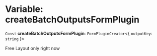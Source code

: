 # Variable: createBatchOutputsFormPlugin

`Const` **createBatchOutputsFormPlugin**: `FormPluginCreator`<{ `outputKey`: `string`  }>

Free Layout only right now
